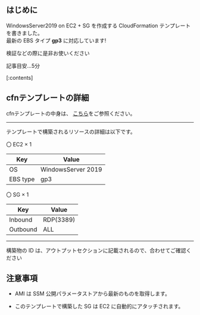 ## はじめに

WindowsServer2019 on EC2 + SG を作成する CloudFormation テンプレートを書きました。  
最新の EBS タイプ **gp3** に対応しています!

検証などの際に是非お使いください

記事目安...5分

[:contents]

## cfnテンプレートの詳細

cfnテンプレートの中身は、 [こちら](https://github.com/sugaya0204/blog/blob/Public/AWS/CloudFormation/cfn-template-windows2019-on-ec2/templates/cfn-template-windows2019-on-ec2.yaml)をご参照ください。

---

テンプレートで構築されるリソースの詳細は以下です。

〇 EC2 × 1

|Key|Value|
|---|---|
|OS|WindowsServer 2019|
|EBS type|gp3|

〇 SG × 1

|Key|Value|
|---|---|
|Inbound|RDP(3389)|
|Outbound|ALL|

---

構築物の ID は、アウトプットセクションに記載されるので、合わせてご確認ください

## 注意事項

* AMI は SSM 公開パラメータストアから最新のものを取得します。

* このテンプレートで構築した SG は EC2 に自動的にアタッチされます。
